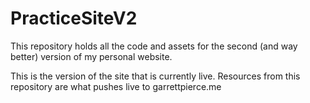 # PracticeSiteV2
This repository holds all the code and assets for the second (and way better) version of my personal website. 

This is the version of the site that is currently live. Resources from this repository are what pushes live to garrettpierce.me
